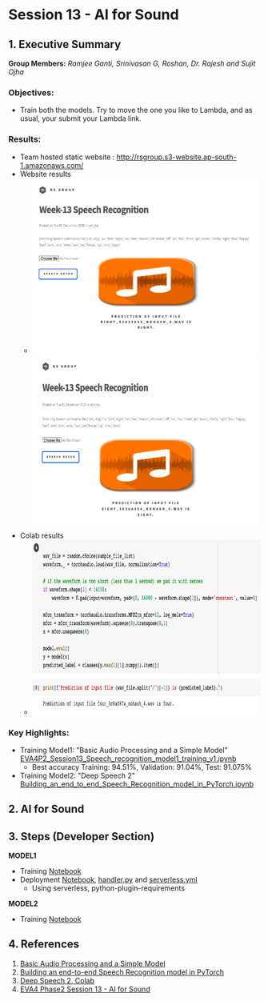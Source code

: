 # Session 13 - AI for Sound


## 1. Executive Summary
**Group Members:** *Ramjee Ganti, Srinivasan G, Roshan, Dr. Rajesh and Sujit Ojha*

### **Objectives**:

- Train both the models. Try to move the one you like to Lambda, and as usual, your submit your Lambda link. 

### **Results**:

- Team hosted static website : http://rsgroup.s3-website.ap-south-1.amazonaws.com/
- Website results
    - <img src="results/website_snapshot_1.png" alt="Set1" height="350"/><img src="results/website_snapshot_2.png" alt="set2" height="350"/>
- Colab results
    - <img src="results/colab_snapshot.png" alt="Set1" height="350"/>

### **Key Highlights**:
- Training Model1: "Basic Audio Processing and a Simple Model" [EVA4P2_Session13_Speech_recognition_model1_training_v1.ipynb](EVA4P2_Session13_Speech_recognition_model1_training_v1.ipynb)
    - Best accuracy Training: 94.51%, Validation: 91.04%, Test: 91.075%
- Training Model2: "Deep Speech 2" [Building_an_end_to_end_Speech_Recognition_model_in_PyTorch.ipynb](Building_an_end_to_end_Speech_Recognition_model_in_PyTorch.ipynb)

## 2. AI for Sound



## 3. Steps (Developer Section)

**MODEL1**
- Training [Notebook](EVA4P2_Session13_Speech_recognition_model1_training_v1.ipynb)
- Deployment [Notebook](EVA4P2_Session13_Speech_recognition_model1_inference_v1a.ipynb), [handler.py](NeuralEmbedding-Deployment/handler.py) and [serverless.yml](NeuralEmbedding-Deployment/serverless.yml)
    - Using serverless, python-plugin-requirements

**MODEL2**
- Training [Notebook](Building_an_end_to_end_Speech_Recognition_model_in_PyTorch.ipynb)

## 4. References

1. [Basic Audio Processing and a Simple Model](https://colab.research.google.com/drive/1z6Ia_zT9HbAd6zxpafDVzd1Q0klMGaA4?usp=sharing)
2. [Building an end-to-end Speech Recognition model in PyTorch](https://www.assemblyai.com/blog/end-to-end-speech-recognition-pytorch)
3. [Deep Speech 2, Colab](https://colab.research.google.com/drive/1Z-4MiFimY9JPWk93V0MwblXu2iS8Lzp0?usp=sharing)
4. [EVA4 Phase2 Session 13 - AI for Sound](https://theschoolof.ai/)

